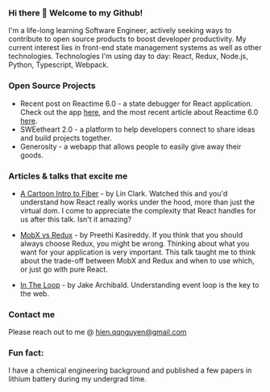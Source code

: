### Hi there 👋 Welcome to my Github!

I'm a life-long learning Software Engineer, actively seeking ways to contribute to open source products to boost developer productivity. My current interest lies in front-end state management systems as well as other technologies. Technologies I'm using day to day: React, Redux, Node.js, Python, Typescript, Webpack.   

### Open Source Projects

* Recent post on Reactime 6.0 - a state debugger for React application. Check out the app [here](https://reactime.io/), and the most recent article about Reactime 6.0 [here](https://medium.com/@CSVince/time-traveling-state-with-reactime-6-0-53fdc3ae2a20). 
* SWEetheart 2.0 - a platform to help developers connect to share ideas and build projects together.
* Generosity - a webapp that allows people to easily give away their goods.

### Articles & talks that excite me

* [A Cartoon Intro to Fiber](https://www.youtube.com/watch?v=ZCuYPiUIONs&t=174s) - by Lin Clark. Watched this and you'd understand how React really works under the hood, more than just the virtual dom. I come to appreciate the complexity that React handles for us after this talk. Isn't it amazing? 

* [MobX vs Redux](https://www.youtube.com/watch?v=76FRrbY18Bs&t=628s) - by Preethi Kasireddy. If you think that you should always choose Redux, you might be wrong. Thinking about what you want for your application is very important. This talk taught me to think about the trade-off between MobX and Redux and when to use which, or just go with pure React.

* [In The Loop](https://www.youtube.com/watch?v=cCOL7MC4Pl0&t=23s) - by Jake Archibald. Understanding event loop is the key to the web.

### Contact me

Please reach out to me @ hien.qqnguyen@gmail.com

### Fun fact:

I have a chemical engineering background and published a few papers in lithium battery during my undergrad time.  

<!--
**hienqn/hienqn** is a ✨ _special_ ✨ repository because its `README.md` (this file) appears on your GitHub profile.

Here are some ideas to get you started:

- 🔭 I’m currently working on ...
- 🌱 I’m currently learning ...
- 👯 I’m looking to collaborate on ...
- 🤔 I’m looking for help with ...
- 💬 Ask me about ...
- 📫 How to reach me: ...
- 😄 Pronouns: ...
- ⚡ Fun fact: ...
-->
